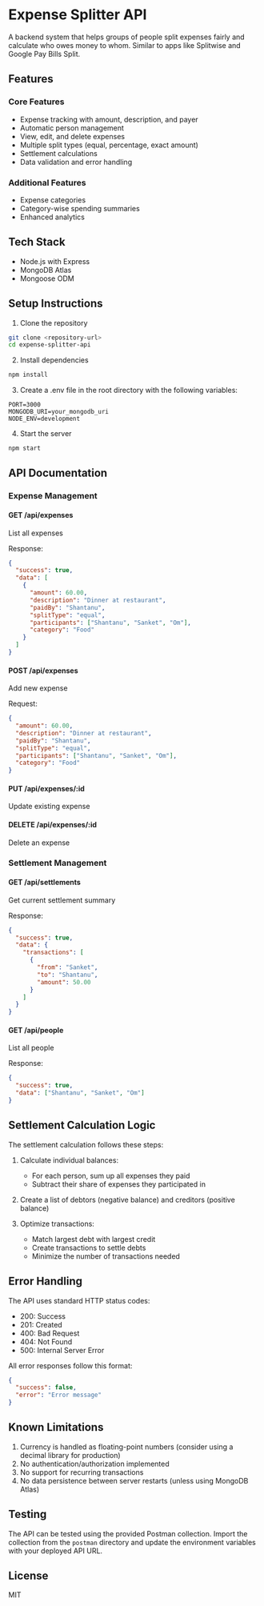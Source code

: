 # Expense Splitter API

A backend system that helps groups of people split expenses fairly and calculate who owes money to whom. Similar to apps like Splitwise and Google Pay Bills Split.

## Features

### Core Features
- Expense tracking with amount, description, and payer
- Automatic person management
- View, edit, and delete expenses
- Multiple split types (equal, percentage, exact amount)
- Settlement calculations
- Data validation and error handling

### Additional Features
- Expense categories
- Category-wise spending summaries
- Enhanced analytics

## Tech Stack
- Node.js with Express
- MongoDB Atlas
- Mongoose ODM

## Setup Instructions

1. Clone the repository
```bash
git clone <repository-url>
cd expense-splitter-api
```

2. Install dependencies
```bash
npm install
```

3. Create a .env file in the root directory with the following variables:
```
PORT=3000
MONGODB_URI=your_mongodb_uri
NODE_ENV=development
```

4. Start the server
```bash
npm start
```

## API Documentation

### Expense Management

#### GET /api/expenses
List all expenses

Response:
```json
{
  "success": true,
  "data": [
    {
      "amount": 60.00,
      "description": "Dinner at restaurant",
      "paidBy": "Shantanu",
      "splitType": "equal",
      "participants": ["Shantanu", "Sanket", "Om"],
      "category": "Food"
    }
  ]
}
```

#### POST /api/expenses
Add new expense

Request:
```json
{
  "amount": 60.00,
  "description": "Dinner at restaurant",
  "paidBy": "Shantanu",
  "splitType": "equal",
  "participants": ["Shantanu", "Sanket", "Om"],
  "category": "Food"
}
```

#### PUT /api/expenses/:id
Update existing expense

#### DELETE /api/expenses/:id
Delete an expense

### Settlement Management

#### GET /api/settlements
Get current settlement summary

Response:
```json
{
  "success": true,
  "data": {
    "transactions": [
      {
        "from": "Sanket",
        "to": "Shantanu",
        "amount": 50.00
      }
    ]
  }
}
```

#### GET /api/people
List all people

Response:
```json
{
  "success": true,
  "data": ["Shantanu", "Sanket", "Om"]
}
```

## Settlement Calculation Logic

The settlement calculation follows these steps:

1. Calculate individual balances:
   - For each person, sum up all expenses they paid
   - Subtract their share of expenses they participated in

2. Create a list of debtors (negative balance) and creditors (positive balance)

3. Optimize transactions:
   - Match largest debt with largest credit
   - Create transactions to settle debts
   - Minimize the number of transactions needed

## Error Handling

The API uses standard HTTP status codes:
- 200: Success
- 201: Created
- 400: Bad Request
- 404: Not Found
- 500: Internal Server Error

All error responses follow this format:
```json
{
  "success": false,
  "error": "Error message"
}
```

## Known Limitations

1. Currency is handled as floating-point numbers (consider using a decimal library for production)
2. No authentication/authorization implemented
3. No support for recurring transactions
4. No data persistence between server restarts (unless using MongoDB Atlas)

## Testing

The API can be tested using the provided Postman collection. Import the collection from the `postman` directory and update the environment variables with your deployed API URL.

## License

MIT 